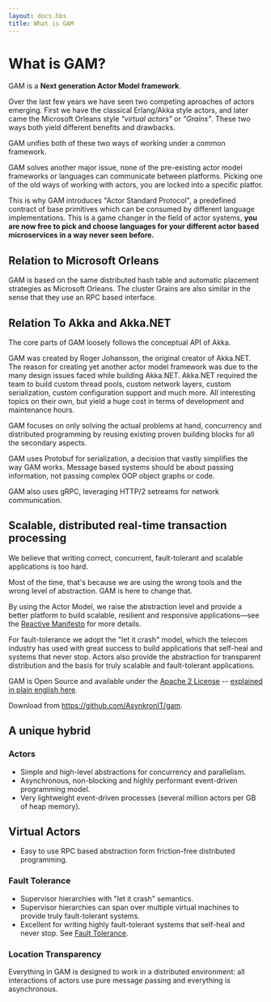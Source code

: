 ```yaml
---
layout: docs.hbs
title: What is GAM
---
```

# What is GAM?
GAM is a **Next generation Actor Model framework**.

Over the last few years we have seen two competing aproaches of actors emerging.
First we have the classical Erlang/Akka style actors, and later came the Microsoft Orleans style *"virtual actors"* or *"Grains"*.
These two ways both yield different benefits and drawbacks.

GAM unifies both of these two ways of working under a common framework.

GAM solves another major issue, none of the pre-existing actor model frameworks or languages can communicate between platforms.
Picking one of the old ways of working with actors, you are locked into a specific platfor.

This is why GAM introduces "Actor Standard Protocol", a predefined contract of base primitives which can be consumed by different language implementations.
This is a game changer in the field of actor systems, **you are now free to pick and choose languages for your different actor based microservices in a way never seen before.**

## Relation to Microsoft Orleans
GAM is based on the same distributed hash table and automatic placement strategies as Microsoft Orleans.
The cluster Grains are also similar in the sense that they use an RPC based interface.

## Relation To Akka and Akka.NET
The core parts of GAM loosely follows the conceptual API of Akka.

GAM was created by Roger Johansson, the original creator of Akka.NET.
The reason for creating yet another actor model framework was due to the many design issues faced while building Akka.NET.
Akka.NET required the team to build custom thread pools, custom network layers, custom serialization, custom configuration support and much more.
All interesting topics on their own, but yield a huge cost in terms of development and maintenance hours.

GAM focuses on only solving the actual problems at hand, concurrency and distributed programming by reusing existing proven building blocks for all the
secondary aspects.

GAM uses Protobuf for serialization, a decision that vastly simplifies the way GAM works.
Message based systems should be about passing information, not passing complex OOP object graphs or code.

GAM also uses gRPC, leveraging HTTP/2 setreams for network communication.

## Scalable, distributed real-time transaction processing
We believe that writing correct, concurrent, fault-tolerant and scalable applications is too hard.

Most of the time, that's because we are using the wrong tools and the wrong level of abstraction. GAM is here to change that.

By using the Actor Model, we raise the abstraction level and provide a better platform to build scalable, resilient and responsive applications—see the [Reactive Manifesto](http://www.reactivemanifesto.org/) for more details.

For fault-tolerance we adopt the "let it crash" model, which the telecom industry has used with great success to build applications that self-heal and systems that never stop. Actors also provide the abstraction for transparent distribution and the basis for truly scalable and fault-tolerant applications.

GAM is Open Source and available under the [Apache 2 License](http://www.apache.org/licenses/LICENSE-2.0) -- [explained in plain english here](https://www.tldrlegal.com/l/apache2).

Download from https://github.com/AsynkronIT/gam.

## A unique hybrid

### Actors
* Simple and high-level abstractions for concurrency and parallelism.
* Asynchronous, non-blocking and highly performant event-driven programming model.
* Very lightweight event-driven processes (several million actors per GB of heap memory).

## Virtual Actors
* Easy to use RPC based abstraction form friction-free distributed programming.

### Fault Tolerance
* Supervisor hierarchies with "let it crash" semantics.
* Supervisor hierarchies can span over multiple virtual machines to provide truly fault-tolerant systems.
* Excellent for writing highly fault-tolerant systems that self-heal and never stop.
See [Fault Tolerance](Fault%20tolerance).

### Location Transparency
Everything in GAM is designed to work in a distributed environment: all interactions of actors use pure message passing and everything is asynchronous.
